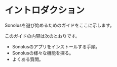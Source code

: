 # イントロダクション

Sonolusを遊び始めるためのガイドをここに示します。

このガイドの内容は次のとおりです。

- Sonolusのアプリをインストールする手順。
- Sonolusの様々な機能を探る。
- よくある質問。
